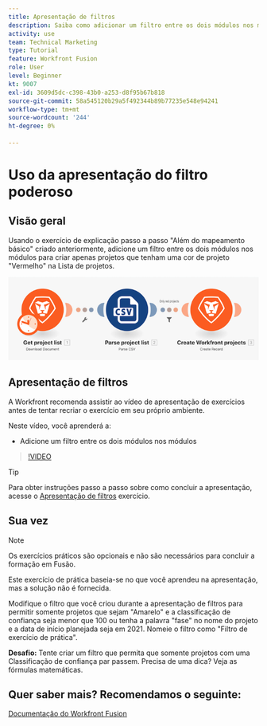```yaml
---
title: Apresentação de filtros
description: Saiba como adicionar um filtro entre os dois módulos nos módulos em [!DNL Adobe Workfront Fusion].
activity: use
team: Technical Marketing
type: Tutorial
feature: Workfront Fusion
role: User
level: Beginner
kt: 9007
exl-id: 3609d5dc-c398-43b0-a253-d8f95b67b818
source-git-commit: 58a545120b29a5f492344b89b77235e548e94241
workflow-type: tm+mt
source-wordcount: '244'
ht-degree: 0%

---
```


# Uso da apresentação do filtro poderoso

## Visão geral

Usando o exercício de explicação passo a passo &quot;Além do mapeamento básico&quot; criado anteriormente, adicione um filtro entre os dois módulos nos módulos para criar apenas projetos que tenham uma cor de projeto &quot;Vermelho&quot; na Lista de projetos.

![Uma imagem do cenário de Fusão](assets/understand-the-basics-2.png)

## Apresentação de filtros

A Workfront recomenda assistir ao vídeo de apresentação de exercícios antes de tentar recriar o exercício em seu próprio ambiente.

Neste vídeo, você aprenderá a:

* Adicione um filtro entre os dois módulos nos módulos

>[!VIDEO](https://video.tv.adobe.com/v/335266/?quality=12)

>[!TIP]
>
>Para obter instruções passo a passo sobre como concluir a apresentação, acesse o [Apresentação de filtros](https://experienceleague.adobe.com/docs/workfront-learn/tutorials-workfront/fusion/exercises/filters.html?lang=en) exercício.

## Sua vez

>[!NOTE]
>
>Os exercícios práticos são opcionais e não são necessários para concluir a formação em Fusão.

Este exercício de prática baseia-se no que você aprendeu na apresentação, mas a solução não é fornecida.

Modifique o filtro que você criou durante a apresentação de filtros para permitir somente projetos que sejam &quot;Amarelo&quot; e a classificação de confiança seja menor que 100 ou tenha a palavra &quot;fase&quot; no nome do projeto e a data de início planejada seja em 2021. Nomeie o filtro como &quot;Filtro de exercício de prática&quot;.

**Desafio:** Tente criar um filtro que permita que somente projetos com uma Classificação de confiança par passem. Precisa de uma dica? Veja as fórmulas matemáticas.

## Quer saber mais? Recomendamos o seguinte:

[Documentação do Workfront Fusion](https://experienceleague.adobe.com/docs/workfront/using/adobe-workfront-fusion/workfront-fusion-2.html?lang=en)
